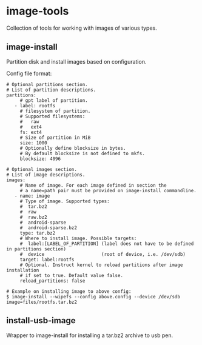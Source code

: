 # image-tools
Collection of tools for working with images of various types.

## image-install
Partition disk and install images based on configuration.

Config file format:

```
# Optional partitions section.
# List of partition descriptions.
partitions:
     # gpt label of partition.
   - label: rootfs
     # filesystem of partition.
     # Supported filesystems:
     #   raw
     #   ext4
     fs: ext4
     # Size of partition in MiB
     size: 1000
     # Optionally define blocksize in bytes.
     # By default blocksize is not defined to mkfs.
     blocksize: 4096

# Optional images section.
# List of image descriptions.
images:
     # Name of image. For each image defined in section the
     # a name=path pair must be provided on image-install commandline.
   - name: image
     # Type of image. Supported types:
     #  tar.bz2
     #  raw
     #  raw.bz2
     #  android-sparse
     #  android-sparse.bz2
     type: tar.bz2
     # Where to install image. Possible targets:
     #  label:[LABEL_OF_PARTITION] (label does not have to be defined in partitions section)
     #  device                     (root of device, i.e. /dev/sdb)
     target: label:rootfs
     # Optional. Instruct kernel to reload partitions after image installation
     # if set to true. Default value false.
     reload_partitions: false

# Example on installing image to above config:
$ image-install --wipefs --config above.config --device /dev/sdb image=files/rootfs.tar.bz2
```

## install-usb-image
Wrapper to image-install for installing a tar.bz2 archive to usb pen.
